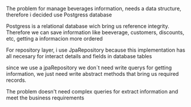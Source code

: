 
The problem for manage beverages information, needs a data structure, therefore i decided use Postgress database 

Postgress is a relational database wich bring us reference integrity. Therefore we can save information like beeverage, customers, discounts, etc, getting a informacion more ordered 
 
For repository layer, i use JpaRepository because this implementation has all necesary for interact details and fields in database tables 

since we use a jpaRepository we don´t need write querys for getting information, we just need write abstract methods that bring us required records. 

The problem doesn't need complex queries for extract information and meet the business requirements
